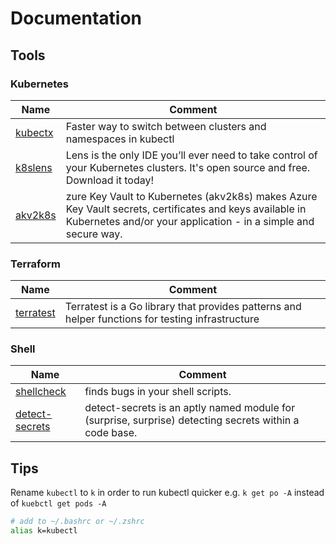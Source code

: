 # Documentation

## Tools


### Kubernetes

| Name | Comment |
| --- | ---|
| [kubectx](https://github.com/ahmetb/kubectx) | Faster way to switch between clusters and namespaces in kubectl |
| [k8slens](https://k8slens.dev/) | Lens is the only IDE you’ll ever need to take control of your Kubernetes clusters. It's open source and free. Download it today! |
| [akv2k8s](https://akv2k8s.io/) | zure Key Vault to Kubernetes (akv2k8s) makes Azure Key Vault secrets, certificates and keys available in Kubernetes and/or your application - in a simple and secure way. |


### Terraform

| Name | Comment | 
| --- | --- |
| [terratest](https://terratest.gruntwork.io/) | Terratest is a Go library that provides patterns and helper functions for testing infrastructure |

### Shell

| Name | Comment | 
| --- | --- |
| [shellcheck](https://www.shellcheck.net/) | finds bugs in your shell scripts. |
| [detect-secrets](https://github.com/Yelp/detect-secrets) | detect-secrets is an aptly named module for (surprise, surprise) detecting secrets within a code base. |


## Tips

Rename `kubectl` to `k` in order to run kubectl quicker e.g. `k get po -A` instead of `kuebctl get pods -A`

```sh
# add to ~/.bashrc or ~/.zshrc
alias k=kubectl
```
